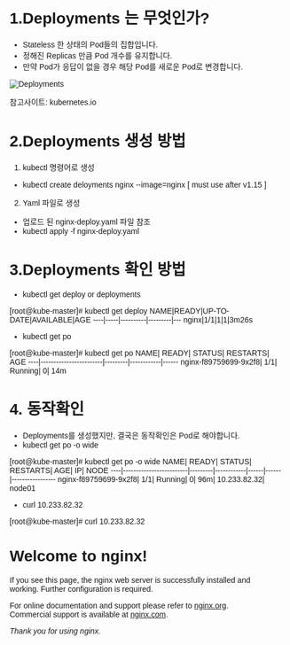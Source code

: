 # 1.Deployments 는 무엇인가?
  - Stateless 한 상태의 Pod들의 집합입니다.
  - 정해진 Replicas 만큼 Pod 개수를 유지합니다.
  - 만약 Pod가 응답이 없을 경우 해당 Pod를 새로운 Pod로 변경합니다.

![Deployments](https://d33wubrfki0l68.cloudfront.net/152c845f25df8e69dd24dd7b0836a289747e258a/4a1d2/docs/tutorials/kubernetes-basics/public/images/module_02_first_app.svg)

참고사이트: kubernetes.io

# 2.Deployments 생성 방법
1) kubectl 명령어로 생성
  - kubectl create deloyments nginx --image=nginx [ must use after v1.15 ]
2) Yaml 파일로 생성  
  - 업로드 된 nginx-deploy.yaml 파일 참조
  - kubectl apply -f nginx-deploy.yaml

# 3.Deployments 확인 방법
- kubectl get deploy or deployments

[root@kube-master]# kubectl get deploy
NAME|READY|UP-TO-DATE|AVAILABLE|AGE
----|-----|----------|---------|---
nginx|1/1|1|1|3m26s

- kubectl get po 

[root@kube-master]# kubectl get po
NAME|                   READY|   STATUS|    RESTARTS|   AGE
----|------------------------|---------|------------|------
nginx-f89759699-9x2f8|   1/1|     Running|   0|          14m

# 4. 동작확인
- Deployments를 생성했지만, 결국은 동작확인은 Pod로 해야합니다.
- kubectl get po -o wide 

[root@kube-master]# kubectl get po -o wide
NAME|                    READY|   STATUS|    RESTARTS|   AGE|    IP|             NODE
----|-------------------------|---------|------------|------|------|-----------------
nginx-f89759699-9x2f8|   1/1|     Running|   0|          96m|    10.233.82.32|   node01   

- curl 10.233.82.32

[root@kube-master]# curl 10.233.82.32
<!DOCTYPE html>
<html>
<head>
<title>Welcome to nginx!</title>
<style>
    body {
        width: 35em;
        margin: 0 auto;
        font-family: Tahoma, Verdana, Arial, sans-serif;
    }
</style>
</head>
<body>
<h1>Welcome to nginx!</h1>
<p>If you see this page, the nginx web server is successfully installed and
working. Further configuration is required.</p>

<p>For online documentation and support please refer to
<a href="http://nginx.org/">nginx.org</a>.<br/>
Commercial support is available at
<a href="http://nginx.com/">nginx.com</a>.</p>

<p><em>Thank you for using nginx.</em></p>
</body>
</html>
